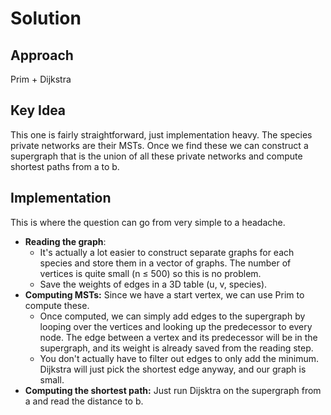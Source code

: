 # Solution

## Approach
Prim + Dijkstra

## Key Idea

This one is fairly straightforward, just implementation heavy.
The species private networks are their MSTs. Once we find these we can construct a supergraph that is the union of all these private networks and compute shortest paths from a to b.

## Implementation

This is where the question can go from very simple to a headache.
- **Reading the graph**:
    - It's actually a lot easier to construct separate graphs for each species and store them in a vector of graphs. The number of vertices is quite small (n $\leq$ 500) so this is no problem.
    - Save the weights of edges in a 3D table (u, v, species).
- **Computing MSTs:** Since we have a start vertex, we can use Prim to compute these.
    - Once computed, we can simply add edges to the supergraph by looping over the vertices and looking up the predecessor to every node. The edge between a vertex and its predecessor will be in the supergraph, and its weight is already saved from the reading step.
    - You don't actually have to filter out edges to only add the minimum. Dijkstra will just pick the shortest edge anyway, and our graph is small.
- **Computing the shortest path:** Just run Dijsktra on the supergraph from a and read the distance to b.